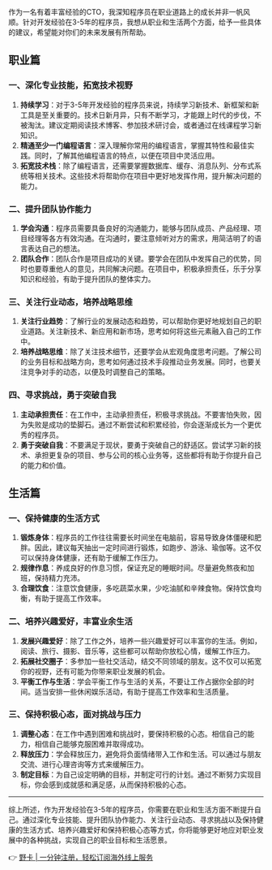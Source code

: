 作为一名有着丰富经验的CTO，我深知程序员在职业道路上的成长并非一帆风顺。针对开发经验在3-5年的程序员，我想从职业和生活两个方面，给予一些具体的建议，希望能对你们的未来发展有所帮助。

## 职业篇

### 一、深化专业技能，拓宽技术视野

1. **持续学习**：对于3-5年开发经验的程序员来说，持续学习新技术、新框架和新工具是至关重要的。技术日新月异，只有不断学习，才能跟上时代的步伐，不被淘汰。建议定期阅读技术博客、参加技术研讨会，或者通过在线课程学习新知识。
2. **精通至少一门编程语言**：深入理解你常用的编程语言，掌握其特性和最佳实践。同时，了解其他编程语言的特点，以便在项目中灵活应用。
3. **拓宽技术栈**：除了编程语言，还需要掌握数据库、缓存、消息队列、分布式系统等相关技术。这些技术将帮助你在项目中更好地发挥作用，提升解决问题的能力。

### 二、提升团队协作能力

1. **学会沟通**：程序员需要具备良好的沟通能力，能够与团队成员、产品经理、项目经理等各方有效沟通。在沟通时，要注意倾听对方的需求，用简洁明了的语言表达自己的想法。
2. **团队合作**：团队合作是项目成功的关键。要学会在团队中发挥自己的优势，同时也要尊重他人的意见，共同解决问题。在项目中，积极承担责任，乐于分享知识和经验，有助于提升团队的整体实力。

### 三、关注行业动态，培养战略思维

1. **关注行业趋势**：了解行业的发展动态和趋势，可以帮助你更好地规划自己的职业道路。关注新技术、新应用和新市场，思考如何将这些元素融入自己的工作中。
2. **培养战略思维**：除了关注技术细节，还要学会从宏观角度思考问题。了解公司的业务目标和战略方向，思考如何通过技术手段推动业务发展。同时，也要关注竞争对手的动态，以便及时调整自己的策略。

### 四、寻求挑战，勇于突破自我

1. **主动承担责任**：在工作中，主动承担责任，积极寻求挑战。不要害怕失败，因为失败是成功的垫脚石。通过不断尝试和积累经验，你会逐渐成长为一个更优秀的程序员。
2. **勇于突破自我**：不要满足于现状，要勇于突破自己的舒适区。尝试学习新的技术、承担更复杂的项目、参与公司的核心业务等，这些都将有助于你提升自己的能力和价值。

## 生活篇

### 一、保持健康的生活方式

1. **锻炼身体**：程序员的工作往往需要长时间坐在电脑前，容易导致身体僵硬和肥胖。因此，建议每天抽出一定时间进行锻炼，如跑步、游泳、瑜伽等。这不仅可以保持身体健康，还有助于缓解工作压力。
2. **规律作息**：养成良好的作息习惯，保证充足的睡眠时间。尽量避免熬夜和加班，保持精力充沛。
3. **合理饮食**：注意饮食健康，多吃蔬菜水果，少吃油腻和辛辣食物。保持饮食均衡，有助于提高工作效率。

### 二、培养兴趣爱好，丰富业余生活

1. **发展兴趣爱好**：除了工作之外，培养一些兴趣爱好可以丰富你的生活。例如，阅读、旅行、摄影、音乐等，这些都可以帮助你放松心情，缓解工作压力。
2. **拓展社交圈子**：多参加一些社交活动，结交不同领域的朋友。这不仅可以拓宽你的视野，还有可能为你带来职业发展的机会。
3. **平衡工作与生活**：学会平衡工作与生活的关系，不要让工作占据你全部的时间。适当安排一些休闲娱乐活动，有助于提高工作效率和生活质量。

### 三、保持积极心态，面对挑战与压力

1. **调整心态**：在工作中遇到困难和挑战时，要保持积极的心态。相信自己的能力，相信自己能够克服困难并取得成功。
2. **释放压力**：学会释放压力，避免将负面情绪带入工作和生活。可以通过与朋友交流、进行心理咨询等方式来缓解压力。
3. **制定目标**：为自己设定明确的目标，并制定可行的计划。通过不断努力实现目标，你会感到成就感和满足感，从而保持积极的心态。

---

综上所述，作为开发经验在3-5年的程序员，你需要在职业和生活方面不断提升自己。通过深化专业技能、提升团队协作能力、关注行业动态、寻求挑战以及保持健康的生活方式、培养兴趣爱好和保持积极心态等方式，你将能够更好地应对职业发展中的各种挑战，实现自己的职业目标和生活愿景。

👉 [野卡 | 一分钟注册，轻松订阅海外线上服务](https://bit.ly/bewildcard)